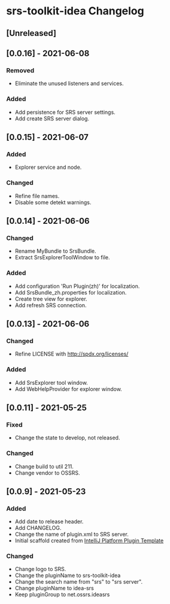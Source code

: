 <!-- Keep a Changelog guide -> https://keepachangelog.com -->

# srs-toolkit-idea Changelog

## [Unreleased]
## [0.0.16] - 2021-06-08
### Removed
- Eliminate the unused listeners and services.
### Added
- Add persistence for SRS server settings.
- Add create SRS server dialog.

## [0.0.15] - 2021-06-07
### Added
- Explorer service and node.
### Changed
- Refine file names.
- Disable some detekt warnings.

## [0.0.14] - 2021-06-06
### Changed
- Rename MyBundle to SrsBundle.
- Extract SrsExplorerToolWindow to file.
### Added
- Add configuration 'Run Plugin(zh)' for localization.
- Add SrsBundle_zh.properties for localization.
- Create tree view for explorer.
- Add refresh SRS connection.

## [0.0.13] - 2021-06-06
### Changed
- Refine LICENSE with http://spdx.org/licenses/
### Added
- Add SrsExplorer tool window.
- Add WebHelpProvider for explorer window.

## [0.0.11] - 2021-05-25
### Fixed
- Change the state to develop, not released.
### Changed
- Change build to util 211.
- Change vendor to OSSRS.

## [0.0.9] - 2021-05-23
### Added
- Add date to release header.
- Add CHANGELOG.
- Change the name of plugin.xml to SRS server.
- Initial scaffold created from [IntelliJ Platform Plugin Template](https://github.com/JetBrains/intellij-platform-plugin-template)
### Changed
- Change logo to SRS.
- Change the pluginName to srs-toolkit-idea
- Change the search name from "srs" to "srs server".
- Change pluginName to idea-srs
- Keep pluginGroup to net.ossrs.ideasrs
